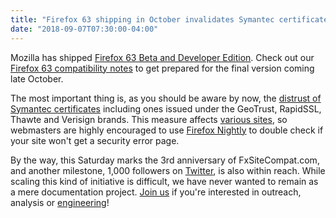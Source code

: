 ```yaml
---
title: "Firefox 63 shipping in October invalidates Symantec certificates used by many sites"
date: "2018-09-07T07:30:00-04:00"
---
```

Mozilla has shipped [Firefox 63 Beta and Developer Edition](https://www.mozilla.org/firefox/channel/desktop/). Check out our [Firefox 63 compatibility notes](https://www.fxsitecompat.com/en-CA/versions/63/) to get prepared for the final version coming late October.

The most important thing is, as you should be aware by now, the [distrust of Symantec certificates](https://www.fxsitecompat.com/en-CA/docs/2018/symantec-geotrust-rapidssl-thawte-verisign-certificates-will-all-be-distrusted-in-october-2018/) including ones issued under the GeoTrust, RapidSSL, Thawte and Verisign brands. This measure affects [various sites](https://bugzilla.mozilla.org/show_bug.cgi?id=1484006), so webmasters are highly encouraged to use [Firefox Nightly](https://www.mozilla.org/firefox/channel/desktop/#nightly) to double check if your site won't get a security error page.

By the way, this Saturday marks the 3rd anniversary of FxSiteCompat.com, and another milestone, 1,000 followers on [Twitter](https://twitter.com/FxSiteCompat), is also within reach. While scaling this kind of initiative is difficult, we have never wanted to remain as a mere documentation project. [Join us](https://www.fxsitecompat.com/en-CA/contribute/) if you're interested in outreach, analysis or [engineering](https://www.fxsitecompat.com/en-CA/tools/)!
